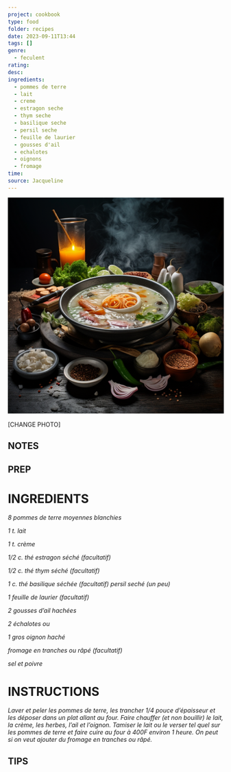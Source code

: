 ```yaml
---
project: cookbook
type: food
folder: recipes
date: 2023-09-11T13:44
tags: []
genre:
  - feculent
rating: 
desc: 
ingredients:
  - pommes de terre
  - lait
  - creme
  - estragon seche
  - thym seche
  - basilique seche
  - persil seche
  - feuille de laurier
  - gousses d'ail
  - echalotes
  - oignons
  - fromage
time: 
source: Jacqueline
---
```


![IMAGE](_default.png)


[CHANGE PHOTO]


## NOTES




## PREP


# INGREDIENTS

_8 pommes de terre moyennes_
_blanchies_

_1 t. lait_

_1 t. crème_

_1/2 c. thé estragon séché (facultatif)_

_1/2 c. thé thym séché (facultatif)_

_1 c. thé basilique séchée (facultatif)_
_persil seché (un peu)_

_1 feuille de laurier (facultatif)_

_2 gousses d’ail hachées_

_2 échalotes ou_

_1 gros oignon haché_

_fromage en tranches ou râpé_
_(facultatif)_

_sel et poivre_
# INSTRUCTIONS

_Laver et peler les pommes de terre, les trancher_
_1/4 pouce d’épaisseur et les déposer dans_
_un plat allant au four. Faire chauffer (et non_
_bouillir) le lait, la crème, les herbes, l’ail et_
_l’oignon. Tamiser le lait ou le verser tel quel_
_sur les pommes de terre et faire cuire au four_
_à 400F environ 1 heure. On peut si on veut_
_ajouter du fromage en tranches ou râpé._

## TIPS



